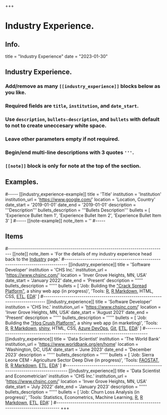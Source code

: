 +++
# Industry Experience.

## Info.
title = "Industry Experience"
date = "2023-01-30"

## Industry Experience.
### Add/remove as many `[[industry_experience]]` blocks below as you like.
### Required fields are `title`, `institution`, and `date_start`.
### Use `description`, `bullets-description`, and `bullets` with default to not to create uneccesary white space.
### Leave other parameters empty if not required.
### Begin/end multi-line descriptions with 3 quotes `'''`.
### `[[note]]` block is only for note at the top of the section.

## Examples.
#-----
[[industry_experience-example]]
  title = 'Title'
  institution = 'Institution'
  institution_url = 'https://www.google.com/'
  location = 'Location, Country'
  date_start = '2019-01-01'
  date_end = '2019-01-01'
  description = '''Description'''
  bullets_description = '''Bullets Description'''
  bullets = [
    'Experience Bullet Item 1',
    'Experience Bullet Item 2',
    'Experience Bullet Item 3'
    ]
#-----
[[note-example]]
  note_item = '<i class="fas fa-exclamation-triangle pr2"></i>'
#-----

## Items
#-------------------------------------------------------------------------------
[[note]]
  note_item = '<i class="fas fa-exclamation-triangle pr2"></i>For the details of my industry experience head back to the <a href="/industry">Industry</a> page.'
#-------------------------------------------------------------------------------
[[industry_experience]]
  title = 'Software Developer'
  institution = 'CHS Inc.'
  institution_url = 'https://www.chsinc.com/'
  location = 'Inver Grove Heights, MN, USA'
  date_start = 'January 2022'
  date_end = 'Present'
  description = ''''''
  bullets_description = ''''''
  bullets = [
    'Job: Building the <a href= "https://omerkara.shinyapps.io/crack-spread-platform/" target="_blank" rel="noopener">"Crack Spread Platform"</a>, a shiny web app (in progress)',
    'Tools: <a href= "http://www.r-project.org/" target="_blank" rel="noopener">R</a>, <a href= "http://rmarkdown.rstudio.com/" target="_blank" rel="noopener">R Markdown</a>, HTML, CSS, <a href= "https://en.wikipedia.org/wiki/Extract,_transform,_load" target="_blank" rel="noopener">ETL</a>, <a href= "https://en.wikipedia.org/wiki/Exploratory_data_analysis" target="_blank" rel="noopener">EDA</a>'
    ]
#-------------------------------------------------------------------------------
[[industry_experience]]
  title = 'Software Developer'
  institution = 'CHS Inc.'
  institution_url = 'https://www.chsinc.com/'
  location = 'Inver Grove Heights, MN, USA'
  date_start = 'August 2021'
  date_end = 'Present'
  description = ''''''
  bullets_description = ''''''
  bullets = [
    'Job: Building the <a href= "https://omerkara.shinyapps.io/hog-crush-platform/" target="_blank" rel="noopener">"Hog Crush Platform"</a>, a shiny web app (in marketing)',
    'Tools: <a href= "http://www.r-project.org/" target="_blank" rel="noopener">R</a>, <a href= "http://rmarkdown.rstudio.com/" target="_blank" rel="noopener">R Markdown</a>, <a href= "https://shiny.rstudio.com/" target="_blank" rel="noopener">shiny</a>, HTML, CSS, <a href= "https://azure.microsoft.com/en-us/products/devops/" target="_blank" rel="noopener">Azure DevOps</a>, <a href= "https://git-scm.com/" target="_blank" rel="noopener">Git</a>, <a href= "https://en.wikipedia.org/wiki/Extract,_transform,_load" target="_blank" rel="noopener">ETL</a>, <a href= "https://en.wikipedia.org/wiki/Exploratory_data_analysis" target="_blank" rel="noopener">EDA</a>'
    ]
#-------------------------------------------------------------------------------
[[industry_experience]]
  title = 'Data Scientist'
  institution = 'The World Bank'
  institution_url = 'https://www.worldbank.org/en/home'
  location = 'Washington, DC, USA'
  date_start = 'June 2023'
  date_end = 'December 2023'
  description = ''''''
  bullets_description = ''''''
  bullets = [
    'Job: Sierra Leone CEM - Agriculture Sector Deep Dive (in progress)',
    'Tools: <a href= "https://www.fao.org/faostat/en/" target="_blank" rel="noopener">FAOSTAT</a>, <a href= "http://www.r-project.org/" target="_blank" rel="noopener">R</a>, <a href= "http://rmarkdown.rstudio.com/" target="_blank" rel="noopener">R Markdown</a>, <a href= "https://en.wikipedia.org/wiki/Extract,_transform,_load" target="_blank" rel="noopener">ETL</a>, <a href= "https://en.wikipedia.org/wiki/Exploratory_data_analysis" target="_blank" rel="noopener">EDA</a>'
    ]
#-------------------------------------------------------------------------------
[[industry_experience]]
  title = 'Data Scientist and Econometrician'
  institution = 'CHS Inc.'
  institution_url = 'https://www.chsinc.com/'
  location = 'Inver Grove Heights, MN, USA'
  date_start = 'July 2022'
  date_end = 'January 2023'
  description = ''''''
  bullets_description = ''''''
  bullets = [
    'Job: Churn Loss Analysis (in progress)',
    'Tools: Statistics, Econometrics, Machine Learning, <a href= "http://www.r-project.org/" target="_blank" rel="noopener">R</a>, <a href= "http://rmarkdown.rstudio.com/" target="_blank" rel="noopener">R Markdown</a>, <a href= "https://en.wikipedia.org/wiki/Extract,_transform,_load" target="_blank" rel="noopener">ETL</a>, <a href= "https://en.wikipedia.org/wiki/Exploratory_data_analysis" target="_blank" rel="noopener">EDA</a>'
    ]
#-------------------------------------------------------------------------------
+++
